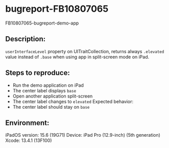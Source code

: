 # bugreport-FB10807065
FB10807065-bugreport-demo-app

## Description:
`userInterfaceLevel` property on UITraitCollection, returns always `.elevated` value instead of `.base` when using app in split-screen mode on iPad. 

## Steps to reproduce: 
- Run the demo application on iPad 
- The center label displays `base` 
- Open another application split-screen 
- The center label changes to `elevated` Expected behavior: 
- The center label should stay on `base` 

## Environment:
iPadOS version: 15.6 (19G71) 
Device: iPad Pro (12.9-inch) (5th generation) 
Xcode: 13.4.1 (13F100)
